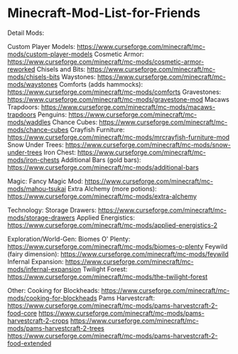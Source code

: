 # Minecraft-Mod-List-for-Friends

Detail Mods:

  Custom Player Models:         https://www.curseforge.com/minecraft/mc-mods/custom-player-models
  Cosmetic Armor:               https://www.curseforge.com/minecraft/mc-mods/cosmetic-armor-reworked
  Chisels and Bits:             https://www.curseforge.com/minecraft/mc-mods/chisels-bits
  Waystones:                    https://www.curseforge.com/minecraft/mc-mods/waystones
  Comforts (adds hammocks):     https://www.curseforge.com/minecraft/mc-mods/comforts
  Gravestones:                  https://www.curseforge.com/minecraft/mc-mods/gravestone-mod
  Macaws Trapdoors:             https://www.curseforge.com/minecraft/mc-mods/macaws-trapdoors
  Penguins:                     https://www.curseforge.com/minecraft/mc-mods/waddles
  Chance Cubes:                 https://www.curseforge.com/minecraft/mc-mods/chance-cubes
  Crayfish Furniture:           https://www.curseforge.com/minecraft/mc-mods/mrcrayfish-furniture-mod
  Snow Under Trees:             https://www.curseforge.com/minecraft/mc-mods/snow-under-trees
  Iron Chest:                   https://www.curseforge.com/minecraft/mc-mods/iron-chests
  Additional Bars (gold bars):  https://www.curseforge.com/minecraft/mc-mods/additional-bars
  
  
Magic:
  Fancy Magic Mod:              https://www.curseforge.com/minecraft/mc-mods/mahou-tsukai
  Extra Alchemy (more potions): https://www.curseforge.com/minecraft/mc-mods/extra-alchemy
  
  
Technology:
  Storage Drawers:              https://www.curseforge.com/minecraft/mc-mods/storage-drawers
  Applied Energistics:          https://www.curseforge.com/minecraft/mc-mods/applied-energistics-2


Exploration/World-Gen:
  Biomes O' Plenty:             https://www.curseforge.com/minecraft/mc-mods/biomes-o-plenty
  Feywild (fairy dimension):    https://www.curseforge.com/minecraft/mc-mods/feywild
  Infernal Expansion:           https://www.curseforge.com/minecraft/mc-mods/infernal-expansion
  Twilight Forest:              https://www.curseforge.com/minecraft/mc-mods/the-twilight-forest
  
Other:
  Cooking for Blockheads:       https://www.curseforge.com/minecraft/mc-mods/cooking-for-blockheads
  Pams Harvestcraft:            https://www.curseforge.com/minecraft/mc-mods/pams-harvestcraft-2-food-core
                                https://www.curseforge.com/minecraft/mc-mods/pams-harvestcraft-2-crops
                                https://www.curseforge.com/minecraft/mc-mods/pams-harvestcraft-2-trees
                                https://www.curseforge.com/minecraft/mc-mods/pams-harvestcraft-2-food-extended

